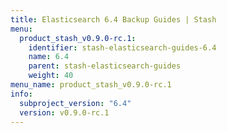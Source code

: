 ```yaml
---
title: Elasticsearch 6.4 Backup Guides | Stash
menu:
  product_stash_v0.9.0-rc.1:
    identifier: stash-elasticsearch-guides-6.4
    name: 6.4
    parent: stash-elasticsearch-guides
    weight: 40
menu_name: product_stash_v0.9.0-rc.1
info:
  subproject_version: "6.4"
  version: v0.9.0-rc.1
---
```


